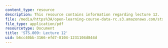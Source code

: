```yaml
---
content_type: resource
description: This resource contains information regarding lecture 12.
file: /media/https%3A/open-learning-course-data-rc.s3.amazonaws.com/sts-009-evolution-and-society-spring-2012/b6cc40bb3166efd781041231104d844d_MITSTS_009S12_lec12.pdf
file_type: application/pdf
resourcetype: Document
title: 'STS.009: Lecture 12'
uid: b6cc40bb-3166-efd7-8104-1231104d844d
---
```

